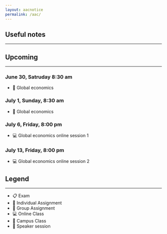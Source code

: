 ```yaml
---
layout: aacnotice
permalink: /aac/
---
```


## Useful notes

----

## Upcoming

----

### June 30, Satruday 8:30 am
* :school: Global economics

### July 1, Sunday, 8:30 am
* :school: Global economics

### July 6, Friday, 8:00 pm
* :computer: Global economics online session 1

### July 13, Friday, 8:00 pm
* :computer: Global economics online session 2

## Legend

----
* :clipboard: Exam
* :bust_in_silhouette: Individual Assignment
* :busts_in_silhouette: Group Assignment
* :computer: Online Class
* :school: Campus Class
* :microphone: Speaker session
